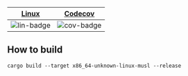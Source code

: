 | [Linux][lin-link] |  [Codecov][cov-link]  |
| :---------------: | :-------------------: |
| ![lin-badge]      | ![cov-badge]          |

[lin-badge]: https://github.com/danielhstahl/ops_faas/workflows/test/badge.svg
[lin-link]:  https://github.com/danielhstahl/ops_faas/actions
[cov-badge]: https://codecov.io/gh/danielhstahl/ops_faas/branch/master/graph/badge.svg
[cov-link]:  https://codecov.io/gh/danielhstahl/ops_faas

## How to build

`cargo build --target x86_64-unknown-linux-musl --release`

